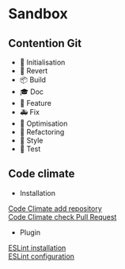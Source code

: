 # Sandbox

## Contention Git

* 🌌 Initialisation
* 🎱 Revert 
* 📦 Build
* 🎓 Doc
* 💎 Feature
* 🚑 Fix 
* 🚀 Optimisation
* 🦄 Refactoring
* 🌈 Style
* 🏅 Test

## Code climate

- Installation

[Code Climate add repository](https://docs.codeclimate.com/docs/getting-started-with-code-climate)  
[Code Climate check Pull Request](https://docs.codeclimate.com/docs/github-pull-requests)  

- Plugin 

[ESLint installation](https://docs.codeclimate.com/docs/eslint#enable-the-plugin)  
[ESLint configuration](https://eslint.org/docs/user-guide/configuring/#configuring-rules)  